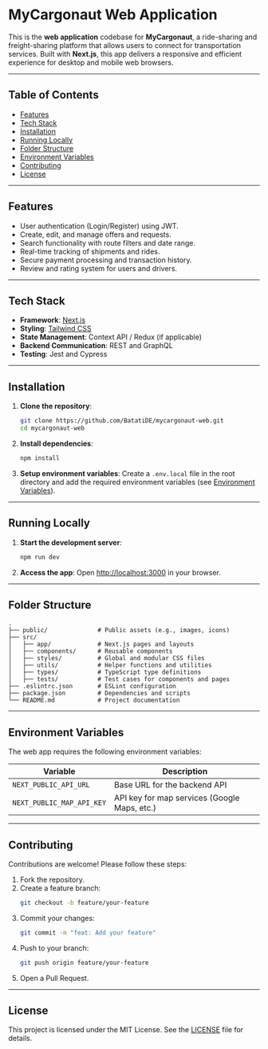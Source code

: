 



# **MyCargonaut Web Application**

This is the **web application** codebase for **MyCargonaut**, a ride-sharing and freight-sharing platform that allows users to connect for transportation services. Built with **Next.js**, this app delivers a responsive and efficient experience for desktop and mobile web browsers.

---

## **Table of Contents**
- [Features](#features)
- [Tech Stack](#tech-stack)
- [Installation](#installation)
- [Running Locally](#running-locally)
- [Folder Structure](#folder-structure)
- [Environment Variables](#environment-variables)
- [Contributing](#contributing)
- [License](#license)

---

## **Features**
- User authentication (Login/Register) using JWT.
- Create, edit, and manage offers and requests.
- Search functionality with route filters and date range.
- Real-time tracking of shipments and rides.
- Secure payment processing and transaction history.
- Review and rating system for users and drivers.

---

## **Tech Stack**
- **Framework**: [Next.js](https://nextjs.org/)
- **Styling**: [Tailwind CSS](https://tailwindcss.com/)
- **State Management**: Context API / Redux (if applicable)
- **Backend Communication**: REST and GraphQL
- **Testing**: Jest and Cypress

---

## **Installation**

1. **Clone the repository**:
   ```bash
   git clone https://github.com/BatatiDE/mycargonaut-web.git
   cd mycargonaut-web
   ```

2. **Install dependencies**:
   ```bash
   npm install
   ```

3. **Setup environment variables**:
   Create a `.env.local` file in the root directory and add the required environment variables (see [Environment Variables](#environment-variables)).

---

## **Running Locally**

1. **Start the development server**:
   ```bash
   npm run dev
   ```

2. **Access the app**:
   Open [http://localhost:3000](http://localhost:3000) in your browser.

---

## **Folder Structure**

```plaintext
.
├── public/              # Public assets (e.g., images, icons)
├── src/
│   ├── app/             # Next.js pages and layouts
│   ├── components/      # Reusable components
│   ├── styles/          # Global and modular CSS files
│   ├── utils/           # Helper functions and utilities
│   ├── types/           # TypeScript type definitions
│   ├── tests/           # Test cases for components and pages
├── .eslintrc.json       # ESLint configuration
├── package.json         # Dependencies and scripts
└── README.md            # Project documentation
```

---

## **Environment Variables**
The web app requires the following environment variables:

| Variable                | Description                                  |
|-------------------------|----------------------------------------------|
| `NEXT_PUBLIC_API_URL`   | Base URL for the backend API                |
| `NEXT_PUBLIC_MAP_API_KEY` | API key for map services (Google Maps, etc.) |



---

## **Contributing**
Contributions are welcome! Please follow these steps:

1. Fork the repository.
2. Create a feature branch:
   ```bash
   git checkout -b feature/your-feature
   ```
3. Commit your changes:
   ```bash
   git commit -m "feat: Add your feature"
   ```
4. Push to your branch:
   ```bash
   git push origin feature/your-feature
   ```
5. Open a Pull Request.

---

## **License**
This project is licensed under the MIT License. See the [LICENSE](LICENSE) file for details.



